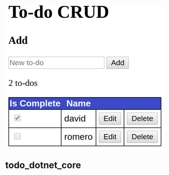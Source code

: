 ![alt text](https://github.com/davidromero/todo_dotnet_core/blob/master/net_core_todo.png ".Net Core To-Do list")
# todo_dotnet_core
